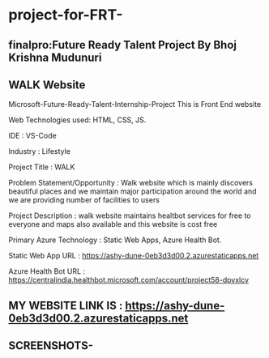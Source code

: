 # project-for-FRT-
## finalpro:Future Ready Talent Project By Bhoj Krishna Mudunuri
##   WALK Website

Microsoft-Future-Ready-Talent-Internship-Project This is Front End website

Web Technologies used: HTML, CSS, JS.

IDE           : VS-Code

Industry      : Lifestyle

Project Title : WALK

Problem Statement/Opportunity : Walk website which is mainly discovers beautiful places and we maintain major participation around the world and we are providing number of facilities to users

Project Description           : walk website maintains healtbot services for free to everyone and maps also available and this website is cost free

Primary Azure Technology      :  Static Web Apps, Azure Health Bot.

Static Web App URL : https://ashy-dune-0eb3d3d00.2.azurestaticapps.net

Azure Health Bot URL : https://centralindia.healthbot.microsoft.com/account/project58-dpvxlcv

## MY WEBSITE LINK IS : https://ashy-dune-0eb3d3d00.2.azurestaticapps.net 
## SCREENSHOTS-
